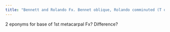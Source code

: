 ```yaml
---
title: "Bennett and Rolando Fx. Bennet oblique, Rolando comminuted (T or Y shaped)"
---
```

2 eponyms for base of 1st metacarpal Fx? Difference?

